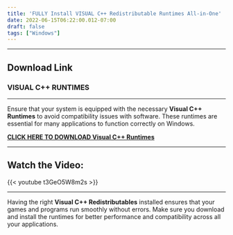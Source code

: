 ```yaml
---
title: 'FULLY Install VISUAL C++ Redistributable Runtimes All-in-One'
date: 2022-06-15T06:22:00.012-07:00
draft: false 
tags: ["Windows"]
---
```




---

## Download Link

###  VISUAL C++ RUNTIMES 
---------------------

Ensure that your system is equipped with the necessary **Visual C++ Runtimes** to avoid compatibility issues with software. These runtimes are essential for many applications to function correctly on Windows.

[**CLICK HERE TO DOWNLOAD Visual C++ Runtimes**](https://www.techpowerup.com/download/visual-c-redistributable-runtime-package-all-in-one/)

---

## Watch the Video:
{{< youtube t3GeO5W8m2s >}}

---

Having the right **Visual C++ Redistributables** installed ensures that your games and programs run smoothly without errors. Make sure you download and install the runtimes for better performance and compatibility across all your applications.
